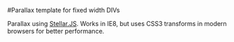 #Parallax template for fixed width DIVs

Parallax using [Stellar.JS](http://markdalgleish.com/projects/stellar.js/). Works in IE8, but uses CSS3 transforms in modern browsers for better performance.
